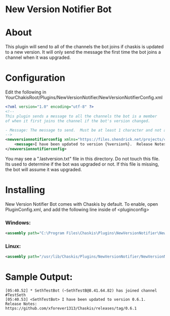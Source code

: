 ﻿New Version Notifier Bot
==============

About
======
This plugin will send to all of the channels the bot joins if chaskis is updated to a new version.
It will only send the message the first time the bot joins a channel when it was upgraded.

Configuration
=====

Edit the following in YourChakisRoot/Plugins/NewVersionNotifier/NewVersionNotifierConfig.xml

```XML
<?xml version="1.0" encoding="utf-8" ?>
<!--
This plugin sends a message to all the channels the bot is a member
of when it first joins the channel if the bot's version changed.

- Message: The message to send.  Must be at least 1 character and not all whitespace.  {%version%} is replaced with the Chaskis version.
-->
<newversionnotifierconfig xmlns="https://files.shendrick.net/projects/chaskis/schemas/newversionnotifierconfigschema/2018/NewVersionNotifierConfigSchema.xsd">
    <message>I have been updated to version {%version%}.  Release Notes: https://github.com/xforever1313/Chaskis/releases/tag/{%version%}</message>
</newversionnotifierconfig>
```

You may see a ".lastversion.txt" file in this directory.  Do not touch this file.  Its used to determine if the bot was upgraded or not.
If this file is missing, the bot will assume it was upgraded.

Installing
======

New Version Notifier Bot comes with Chaskis by default. To enable, open PluginConfig.xml, and add the following line inside of &lt;pluginconfig&gt;

### Windows: ###

```XML
<assembly path="C:\Program Files\Chaskis\Plugins\NewVersionNotifier\NewVersionNotifier.dll" />
```

### Linux: ###

```XML
<assembly path="/usr/lib/Chaskis/Plugins/NewVersionNotifier/NewVersionNotifier.dll" />
```

Sample Output:
======

```
[05:40.52] * SethTestBot (~SethTestB@8.41.64.82) has joined channel #TestSeth
[05:40.53] <SethTestBot> I have been updated to version 0.6.1. 
Release Notes: https://github.com/xforever1313/Chaskis/releases/tag/0.6.1
```
